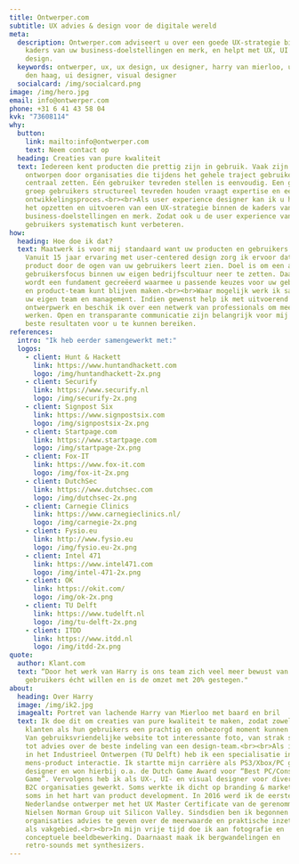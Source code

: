 ```yaml
---
title: Ontwerper.com
subtitle: UX advies & design voor de digitale wereld
meta:
  description: Ontwerper.com adviseert u over een goede UX-strategie binnen de
    kaders van uw business-doelstellingen en merk, en helpt met UX, UI en visual
    design.
  keywords: ontwerper, ux, ux design, ux designer, harry van mierloo, ux designer
    den haag, ui designer, visual designer
  socialcard: /img/socialcard.png
image: /img/hero.jpg
email: info@ontwerper.com
phone: +31 6 41 43 58 04
kvk: "73608114"
why:
  button:
    link: mailto:info@ontwerper.com
    text: Neem contact op
  heading: Creaties van pure kwaliteit
  text: Iedereen kent producten die prettig zijn in gebruik. Vaak zijn ze
    ontworpen door organisaties die tijdens het gehele traject gebruikers
    centraal zetten. Eén gebruiker tevreden stellen is eenvoudig. Een grote
    groep gebruikers structureel tevreden houden vraagt expertise en een gezond
    ontwikkelingsproces.<br><br>Als user experience designer kan ik u helpen met
    het opzetten en uitvoeren van een UX-strategie binnen de kaders van uw
    business-doelstellingen en merk. Zodat ook u de user experience van uw
    gebruikers systematisch kunt verbeteren.
how:
  heading: Hoe doe ik dat?
  text: Maatwerk is voor mij standaard want uw producten en gebruikers zijn uniek.
    Vanuit 15 jaar ervaring met user-centered design zorg ik ervoor dat u uw
    product door de ogen van uw gebruikers leert zien. Doel is om een actieve
    gebruikersfocus binnen uw eigen bedrijfscultuur neer te zetten. Daarmee
    wordt een fundament gecreëerd waarmee u passende keuzes voor uw gebruikers
    en product-team kunt blijven maken.<br><br>Waar mogelijk werk ik samen met
    uw eigen team en management. Indien gewenst help ik met uitvoerend
    ontwerpwerk en beschik ik over een netwerk van professionals om mee samen te
    werken. Open en transparante communicatie zijn belangrijk voor mij om de
    beste resultaten voor u te kunnen bereiken.
references:
  intro: "Ik heb eerder samengewerkt met:"
  logos:
    - client: Hunt & Hackett
      link: https://www.huntandhackett.com
      logo: /img/huntandhackett-2x.png
    - client: Securify
      link: https://www.securify.nl
      logo: /img/securify-2x.png
    - client: Signpost Six
      link: https://www.signpostsix.com
      logo: /img/signpostsix-2x.png
    - client: Startpage.com
      link: https://www.startpage.com
      logo: /img/startpage-2x.png
    - client: Fox-IT
      link: https://www.fox-it.com
      logo: /img/fox-it-2x.png
    - client: DutchSec
      link: https://www.dutchsec.com
      logo: /img/dutchsec-2x.png
    - client: Carnegie Clinics
      link: https://www.carnegieclinics.nl/
      logo: /img/carnegie-2x.png
    - client: Fysio.eu
      link: http://www.fysio.eu
      logo: /img/fysio.eu-2x.png
    - client: Intel 471
      link: https://www.intel471.com
      logo: /img/intel-471-2x.png
    - client: OK
      link: https://okit.com/
      logo: /img/ok-2x.png
    - client: TU Delft
      link: https://www.tudelft.nl
      logo: /img/tu-delft-2x.png
    - client: ITDD
      link: https://www.itdd.nl
      logo: /img/itdd-2x.png
quote:
  author: Klant.com
  text: “Door het werk van Harry is ons team zich veel meer bewust van wat onze
    gebruikers écht willen en is de omzet met 20% gestegen."
about:
  heading: Over Harry
  image: /img/ik2.jpg
  imagealt: Portret van lachende Harry van Mierloo met baard en bril
  text: Ik doe dit om creaties van pure kwaliteit te maken, zodat zowel mijn
    klanten als hun gebruikers een prachtig en onbezorgd moment kunnen beleven.
    Van gebruiksvriendelijke website tot interessante foto, van strak slide deck
    tot advies over de beste indeling van een design-team.<br><br>Als ingenieur
    in het Industrieel Ontwerpen (TU Delft) heb ik een specialisatie in
    mens-product interactie. Ik startte mijn carrière als PS3/Xbox/PC game
    designer en won hierbij o.a. de Dutch Game Award voor “Best PC/Console
    Game”. Vervolgens heb ik als UX-, UI- en visual designer voor diverse B2B en
    B2C organisaties gewerkt. Soms werkte ik dicht op branding & marketing,
    soms in het hart van product development. In 2016 werd ik de eerste
    Nederlandse ontwerper met het UX Master Certificate van de gerenommeerde
    Nielsen Norman Group uit Silicon Valley. Sindsdien ben ik begonnen om
    organisaties advies te geven over de meerwaarde en praktische inzet van UX
    als vakgebied.<br><br>In mijn vrije tijd doe ik aan fotografie en
    conceptuele beeldbewerking. Daarnaast maak ik bergwandelingen en
    retro-sounds met synthesizers.
---
```

